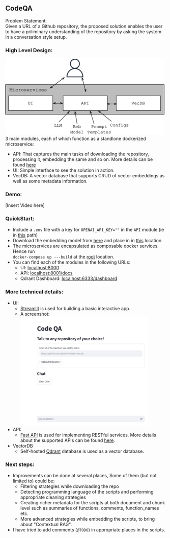 ## CodeQA
Problem Statement: <br>
Given a URL of a Github repository, the proposed solution enables the user to have a priliminary understanding of the repository by asking the system in a conversation style setup.

### High Level Design:
<img src="images/design_codeqa.jpg" alt="drawing" width="500"/><br>
3 main modules, each of which function as a standlone dockerized microservice:
- API: That captures the main tasks of downloading the repository, processing it, embedding the same and so on. More details can be found [here](/api/README.md)
- UI: Simple interface to see the solution in action.
- VecDB: A vector database that supports CRUD of vector embeddings as well as some metadata information.

### Demo:
[Insert Video here]

### QuickStart:
- Include a `.env` file with a key for `OPENAI_API_KEY=""` in the `API` module (ie in [this](/api/) path)
- Download the embedding model from [here](https://drive.google.com/drive/folders/1LjC2qsG69-PWuv8No8l4vtVGi11bTfRN?usp=sharing) and place in in [this](/api/models/) location
- The microservices are encapsulated as composable docker services. Hence run <br> `docker-compose up ---build` at the [root](/) location.
- You can find each of the modules in the following URLs:
    - UI: [localhost:8000](localhost:8000)
    - API: [localhost:8001/docs](localhost:8001/docs)
    - Qdrant Dashboard: [localhost:6333/dashboard](localhost:6333/dashboard)

### More technical details:
- UI:
    - [Streamlit](https://streamlit.io/) is used for building a basic interactive app.
    - A screenshot:
    <img src="images/ui.png" alt="drawing" width="400"/><br>
- API:
    - [Fast API](https://fastapi.tiangolo.com/) is used for implementing RESTful services. More details about the supported APIs can be found [here](/api/).
- VectorDB
    - Self-hosted [Qdrant](https://qdrant.tech/) database is used as a vector database.

### Next steps:
- Improvements can be done at several places, Some of them (but not limited to) could be:
    - Filtering strategies while downloading the repo
    - Detecting programming language of the scripts and performing appropriate cleaning strategies
    - Creating richer metadata for the scripts at both document and chunk level such as summaries of functions, comments, function_names etc.
    - More advanced strategies while embedding the scripts, to bring about "Contextual RAG".
- I have tried to add comments (`@TODO`) in appropriate places in the scripts.



